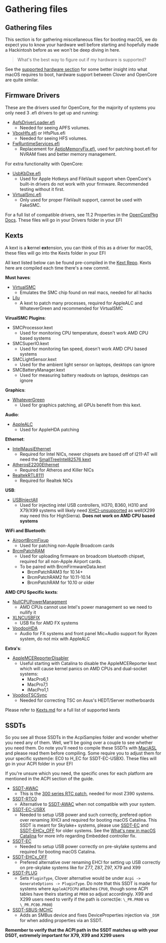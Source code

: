 # Gathering files

## Gathering files

This section is for gathering miscellaneous files for booting macOS, we do expect you to know your hardware well before starting and hopefully made a Hackintosh before as we won't be deep diving in here.

> What's the best way to figure out if my hardware is supported?

See the [supported hardware section](https://github.com/khronokernel/Opencore-Vanilla-Desktop-Guide/blob/master/extras/hardware.md) for some better insight into what macOS requires to boot, hardware support between Clover and OpenCore are quite similar.

## Firmware Drivers

These are the drivers used for OpenCore, for the majority of systems you only need 3 .efi drivers to get up and running:

* [ApfsDriverLoader.efi](https://github.com/acidanthera/AppleSupportPkg/releases)
  * Needed for seeing APFS volumes.
* [VboxHfs.efi](https://github.com/acidanthera/AppleSupportPkg/releases) or HfsPlus.efi
  * Needed for seeing HFS volumes.
* [FwRuntimeServices.efi](https://github.com/acidanthera/AppleSupportPkg/releases)
  * Replacement for [AptioMemoryFix.efi](https://github.com/acidanthera/AptioFixPkg), used for patching boot.efi for NVRAM fixes and better memory management.

For extra functionality with OpenCore:

* [UsbKbDxe.efi](https://github.com/acidanthera/AppleSupportPkg)
  * Used for Apple Hotkeys and FileVault support when OpenCore's built-in drivers do not work with your firmware. Recommended testing without it first.
* [VirtualSmc.efi](https://github.com/acidanthera/VirtualSMC/releases)
  * Only used for proper FileVault support, cannot be used with FakeSMC.

For a full list of compatible drivers, see 11.2 Properties in the [OpenCorePkg Docs](https://github.com/acidanthera/OpenCorePkg/blob/master/Docs/Configuration.pdf). These files will go in your Drivers folder in your EFI

## Kexts

A kext is a **k**ernel **ext**ension, you can think of this as a driver for macOS, these files will go into the Kexts folder in your EFI

All kext listed below can be found pre-compiled in the [Kext Repo](http://kexts.goldfish64.com/). Kexts here are compiled each time there's a new commit.

**Must haves**:

* [VirtualSMC](https://github.com/acidanthera/VirtualSMC/releases)
  * Emulates the SMC chip found on real macs, needed for all hacks
* [Lilu](https://github.com/vit9696/Lilu/releases)
  * A kext to patch many processes, required for AppleALC and WhateverGreen and recommended for VirtualSMC

**VirualSMC Plugins**:

* SMCProcessor.kext
  * Used for monitoring CPU temperature, doesn't work AMD CPU based systems
* SMCSuperIO.kext
  * Used for monitoring fan speed, doesn't work AMD CPU based systems
* SMCLightSensor.kext
  * Used for the ambient light sensor on laptops, desktops can ignore
* SMCBatteryManager.kext
  * Used for measuring battery readouts on laptops, desktops can ignore

**Graphics**:

* [WhateverGreen](https://github.com/acidanthera/WhateverGreen/releases)
  * Used for graphics patching, all GPUs benefit from this kext.

**Audio**:

* [AppleALC](https://github.com/vit9696/AppleALC/releases)
  * Used for AppleHDA patching

**Ethernet**:

* [IntelMausiEthernet](https://github.com/Mieze/IntelMausiEthernet)
  * Required for Intel NICs, newer chipsets are based off of I211-AT will need the [SmallTreeIntel82576 kext](https://drive.google.com/file/d/0B5Txx3pb7pgcOG5lSEF2VzFySWM/view?usp=sharing)
* [AtherosE2200Ethernet](https://github.com/Mieze/AtherosE2200Ethernet)
  * Required for Atheros and Killer NICs
* [RealtekRTL8111](https://github.com/Mieze/RTL8111_driver_for_OS_X)
  * Required for Realtek NICs

**USB**:

* [USBInjectAll](https://bitbucket.org/RehabMan/os-x-usb-inject-all/downloads/)
  * Used for injecting intel USB controllers, H370, B360, H310 and X79/X99 systems will likely need [XHCI-unsupported](https://github.com/RehabMan/OS-X-USB-Inject-All) as well\(X299 may need this for HighSierra\). **Does not work on AMD CPU based systems**

**WiFi and Bluetooth**:

* [AirportBrcmFixup](https://github.com/acidanthera/AirportBrcmFixup)
  * Used for patching non-Apple Broadcom cards
* [BrcmPatchRAM](https://github.com/acidanthera/BrcmPatchRAM)
  * Used for uploading firmware on broadcom bluetooth chipset, required for all non-Apple Airport cards.
  * To be paired with BrcmFirmwareData.kext
    * BrcmPatchRAM3 for 10.14+
    * BrcmPatchRAM2 for 10.11-10.14
    * BrcmPatchRAM for 10.10 or older

**AMD CPU Specific kexts**:

* [NullCPUPowerManagment](https://github.com/corpnewt/NullCPUPowerManagement)
  * AMD CPUs cannot use Intel's power management so we need to nullify it
* [XLNCUSBFIX](https://cdn.discordapp.com/attachments/566705665616117760/566728101292408877/XLNCUSBFix.kext.zip)
  * USB fix for AMD FX systems
* [VoodooHDA](https://sourceforge.net/projects/voodoohda/)
  * Audio for FX systems and front panel Mic+Audio support for Ryzen system, do not mix with AppleALC

**Extra's**:

* [AppleMCEReporterDisabler](https://github.com/acidanthera/bugtracker/files/3703498/AppleMCEReporterDisabler.kext.zip)
  * Useful starting with Catalina to disable the AppleMCEReporter kext which will cause kernel panics on AMD CPUs and dual-socket systems:
    * MacPro6,1
    * MacPro7,1
    * iMacPro1,1
* [VoodooTSCSync](https://bitbucket.org/RehabMan/VoodooTSCSync/downloads/)
  * Needed for correcting TSC on Asus's HEDT/Server motherboards

Please refer to [Kexts.md](https://github.com/acidanthera/OpenCorePkg/blob/master/Docs/Kexts.md) for a full list of supported kexts

## SSDTs

So you see all those SSDTs in the AcpiSamples folder and wonder whether you need any of them. Well, we'll be going over a couple to see whether you need them. Do note you'll need to compile these SSDTs with [MaciASL](https://github.com/acidanthera/MaciASL/releases) and please read them before compiling. Some require you to adjust them for your specific system\(ie: EC0 to H\_EC for SSDT-EC-USBX\). These files will go in your ACPI folder in your EFI

If you're unsure which you need, the specific ones for each platform are mentioned in the ACPI section of the guide.

* [SSDT-AWAC](https://github.com/acidanthera/OpenCorePkg/blob/master/Docs/AcpiSamples/SSDT-AWAC.dsl)
  * This is the [300 series RTC patch](https://www.hackintosh-forum.de/forum/thread/39846-asrock-z390-taichi-ultimate/?pageNo=2), needed for most Z390 systems.
* [SSDT-RTC0](https://github.com/acidanthera/OpenCorePkg/blob/master/Docs/AcpiSamples/SSDT-RTC0.dsl)
  * Alternative to [SSDT-AWAC](https://github.com/acidanthera/OpenCorePkg/blob/master/Docs/AcpiSamples/SSDT-AWAC.dsl) when not compatible with your system.
* [SSDT-EC-USBX](https://github.com/acidanthera/OpenCorePkg/blob/master/Docs/AcpiSamples/SSDT-EC-USBX.dsl)
  * Needed to setup USB power and such correctly, prefered option over renaming XHCI and required for booting macOS Catalina. This SSDT is meant for Skylake+ systems, please use [SSDT-EC](https://github.com/acidanthera/OpenCorePkg/blob/master/Docs/AcpiSamples/SSDT-EC.dsl) and [SSDT-EHCx\_OFF](https://github.com/acidanthera/OpenCorePkg/blob/master/Docs/AcpiSamples/SSDT-EHCx_OFF.dsl) for older systems. See the [What's new in macOS Catalina](https://www.reddit.com/r/hackintosh/comments/den28t/whats_new_in_macos_catalina/) for more info regarding Embedded controller fix.
* [SSDT-EC](https://github.com/acidanthera/OpenCorePkg/blob/master/Docs/AcpiSamples/SSDT-EC.dsl)
  * Needed to setup USB power correctly on pre-skylake systems and required for booting macOS Catalina.
* [SSDT-EHCx\_OFF](https://github.com/acidanthera/OpenCorePkg/blob/master/Docs/AcpiSamples/SSDT-EHCx_OFF.dsl)
  * Prefered alternative over renaming EHCI for setting up USB correctly on pre-skylake systems like for Z77, Z87, Z97, X79 and X99
* [SSDT-PLUG](https://github.com/acidanthera/OpenCorePkg/blob/master/Docs/AcpiSamples/SSDT-PLUG.dsl)
  * Sets `PluginType`, Clover alternative would be under `Acpi -> GenerateOptions -> PluginType`. Do note that this SSDT is made for systems where `AppleACPICPU` attaches `CPU0`, though some ACPI tables have theirs starting at `PR00` so adjust accordingly. X99 and X299 users need to verify if the path is correct\(ie: `\_PR.PR00` vs `\_PR.PC00.PR00`\)
* [SSDT-SBUS-MCHC](https://github.com/acidanthera/OpenCorePkg/blob/master/Docs/AcpiSamples/SSDT-SBUS-MCHC.dsl)
  * Adds an SMBus device and fixes DeviceProperties injection via `_DSM` for when adding properties via an SSDT.

**Remember to verify that the ACPI path in the SSDT matches up with your DSDT, extremely important for X79, X99 and X299 users**

